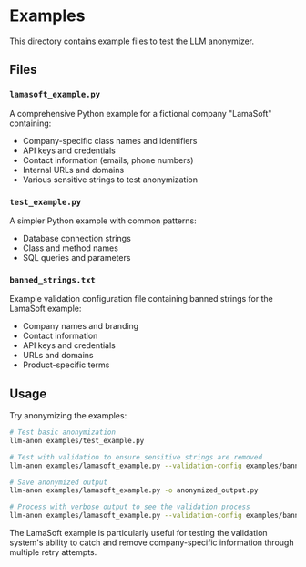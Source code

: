 # Examples

This directory contains example files to test the LLM anonymizer.

## Files

### `lamasoft_example.py`
A comprehensive Python example for a fictional company "LamaSoft" containing:
- Company-specific class names and identifiers
- API keys and credentials
- Contact information (emails, phone numbers)
- Internal URLs and domains
- Various sensitive strings to test anonymization

### `test_example.py`
A simpler Python example with common patterns:
- Database connection strings
- Class and method names
- SQL queries and parameters

### `banned_strings.txt`
Example validation configuration file containing banned strings for the LamaSoft example:
- Company names and branding
- Contact information
- API keys and credentials
- URLs and domains
- Product-specific terms

## Usage

Try anonymizing the examples:

```bash
# Test basic anonymization
llm-anon examples/test_example.py

# Test with validation to ensure sensitive strings are removed
llm-anon examples/lamasoft_example.py --validation-config examples/banned_strings.txt -v

# Save anonymized output
llm-anon examples/lamasoft_example.py -o anonymized_output.py

# Process with verbose output to see the validation process
llm-anon examples/lamasoft_example.py --validation-config examples/banned_strings.txt -v -o clean_output.py
```

The LamaSoft example is particularly useful for testing the validation system's ability to catch and remove company-specific information through multiple retry attempts.